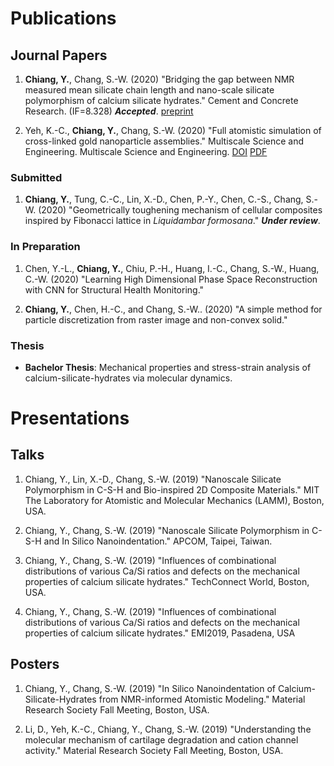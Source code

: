 
# Publications

## Journal Papers

1. **Chiang, Y.**, Chang, S.-W. (2020) "Bridging the gap between NMR measured mean silicate chain length and nano-scale silicate polymorphism of calcium silicate hydrates." Cement and Concrete Research. (IF=8.328) ***Accepted***. [preprint](https://drive.google.com/file/d/1mbfLZvUmMKawjT_-oI7LuPNvTM2_QPYn/view?usp=sharing)

1. Yeh, K.-C., **Chiang, Y.**, Chang, S.-W. (2020) "Full atomistic simulation of cross-linked gold nanoparticle assemblies." Multiscale Science and Engineering. Multiscale Science and Engineering. [DOI](https://doi.org/10.1007/s42493-020-00050-5) [PDF](https://drive.google.com/file/d/1hHsFhlkSPV7pNeV3OdVcLl5DCzJ2YG6m/view?usp=sharing)

### Submitted

1. **Chiang, Y.**, Tung, C.-C., Lin, X.-D., Chen, P.-Y., Chen, C.-S., Chang, S.-W. (2020) "Geometrically toughening mechanism of cellular composites inspired by Fibonacci lattice in *Liquidambar formosana*." ***Under review***.

### In Preparation

1. Chen, Y.-L., **Chiang, Y.**, Chiu, P.-H., Huang, I.-C., Chang, S.-W., Huang, C.-W. (2020) "Learning High Dimensional Phase Space Reconstruction with CNN for Structural Health Monitoring."

1. **Chiang, Y.**, Chen, H.-C., and Chang, S.-W.. (2020) "A simple method for particle discretization from raster image and non-convex solid."

### Thesis

* **Bachelor Thesis**: Mechanical properties and stress-strain analysis of calcium-silicate-hydrates via molecular dynamics.

<!-- ### Book

* **Y. Chiang**. (2019) "Eclectic - Time and Urban Aesthetics. Travel Documentary in Spain." OUT Scholarship. -->

# Presentations

## Talks

1. Chiang, Y., Lin, X.-D., Chang, S.-W. (2019) "Nanoscale Silicate Polymorphism in C-S-H and Bio-inspired 2D Composite Materials." MIT The Laboratory for Atomistic and Molecular Mechanics (LAMM), Boston, USA.

2. Chiang, Y., Chang, S.-W. (2019) "Nanoscale Silicate Polymorphism in C-S-H and In Silico Nanoindentation." APCOM, Taipei, Taiwan.

3. Chiang, Y., Chang, S.-W. (2019) "Influences of combinational distributions of various Ca/Si ratios and defects on the mechanical properties of calcium silicate hydrates." TechConnect World, Boston, USA.
4. Chiang, Y., Chang, S.-W. (2019) "Influences of combinational distributions of various Ca/Si ratios and defects on the mechanical properties of calcium silicate hydrates." EMI2019, Pasadena, USA

## Posters

1. Chiang, Y., Chang, S.-W. (2019) "In Silico Nanoindentation of Calcium-Silicate-Hydrates from NMR-informed Atomistic Modeling." Material Research Society Fall Meeting, Boston, USA.

2. Li, D., Yeh, K.-C., Chiang, Y., Chang, S.-W. (2019) "Understanding the molecular mechanism of cartilage degradation and cation channel activity." Material Research Society Fall Meeting, Boston, USA.
